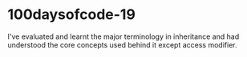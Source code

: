 # 100daysofcode-19
I've evaluated and learnt the major terminology in inheritance and had understood the core concepts used behind it except access modifier.
